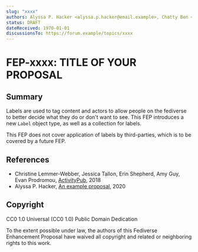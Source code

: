 ```yaml
---
slug: "xxxx"
authors: Alyssa P. Hacker <alyssa.p.hacker@email.example>, Chatty Ben <@ben@fediverse.example>
status: DRAFT
dateReceived: 1970-01-01
discussionsTo: https://forum.example/topics/xxxx
---
```

# FEP-xxxx: TITLE OF YOUR PROPOSAL

<!--
  When creating the actual FEP pull request, use:
    ./scripts/new_proposal.py <title of your proposal>

  To create the appropriately named file in the FEP repository.
 -->

## Summary

Labels are used to tag content and actors to allow people on the fediverse to better decide what they do or don't want to see. This FEP introduces a new `Label` object type, as well as a collection for labels.

This FEP does not cover application of labels by third-parties, which is to be covered by a future FEP.

## References

- Christine Lemmer-Webber, Jessica Tallon, Erin Shepherd, Amy Guy, Evan Prodromou, [ActivityPub], 2018
- Alyssa P. Hacker, [An example proposal][ABC], 2020

[ActivityPub]: https://www.w3.org/TR/activitypub/
[ABC]: http://abc.example/abc.html

## Copyright

CC0 1.0 Universal (CC0 1.0) Public Domain Dedication

To the extent possible under law, the authors of this Fediverse Enhancement Proposal have waived all copyright and related or neighboring rights to this work.
